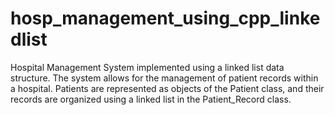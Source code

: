 # hosp_management_using_cpp_linkedlist

Hospital Management System implemented using a linked list data structure. The system allows for the management of patient records within a hospital. Patients are represented as objects of the Patient class, and their records are organized using a linked list in the Patient_Record class.
